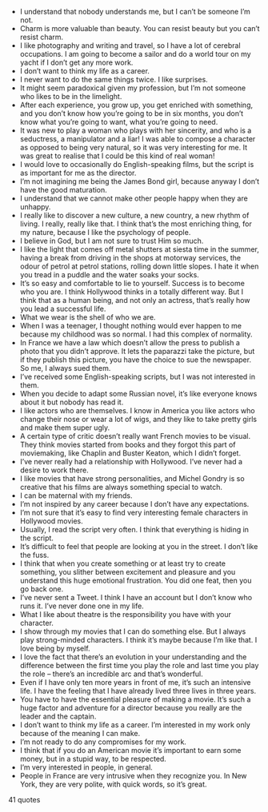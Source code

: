  - I understand that nobody understands me, but I can’t be someone I’m not.
 - Charm is more valuable than beauty. You can resist beauty but you can’t resist charm.
 - I like photography and writing and travel, so I have a lot of cerebral occupations. I am going to become a sailor and do a world tour on my yacht if I don’t get any more work.
 - I don’t want to think my life as a career.
 - I never want to do the same things twice. I like surprises.
 - It might seem paradoxical given my profession, but I’m not someone who likes to be in the limelight.
 - After each experience, you grow up, you get enriched with something, and you don’t know how you’re going to be in six months, you don’t know what you’re going to want, what you’re going to need.
 - It was new to play a woman who plays with her sincerity, and who is a seductress, a manipulator and a liar! I was able to compose a character as opposed to being very natural, so it was very interesting for me. It was great to realise that I could be this kind of real woman!
 - I would love to occasionally do English-speaking films, but the script is as important for me as the director.
 - I’m not imagining me being the James Bond girl, because anyway I don’t have the good maturation.
 - I understand that we cannot make other people happy when they are unhappy.
 - I really like to discover a new culture, a new country, a new rhythm of living. I really, really like that. I think that’s the most enriching thing, for my nature, because I like the psychology of people.
 - I believe in God, but I am not sure to trust Him so much.
 - I like the light that comes off metal shutters at siesta time in the summer, having a break from driving in the shops at motorway services, the odour of petrol at petrol stations, rolling down little slopes. I hate it when you tread in a puddle and the water soaks your socks.
 - It’s so easy and comfortable to lie to yourself. Success is to become who you are. I think Hollywood thinks in a totally different way. But I think that as a human being, and not only an actress, that’s really how you lead a successful life.
 - What we wear is the shell of who we are.
 - When I was a teenager, I thought nothing would ever happen to me because my childhood was so normal. I had this complex of normality.
 - In France we have a law which doesn’t allow the press to publish a photo that you didn’t approve. It lets the paparazzi take the picture, but if they publish this picture, you have the choice to sue the newspaper. So me, I always sued them.
 - I’ve received some English-speaking scripts, but I was not interested in them.
 - When you decide to adapt some Russian novel, it’s like everyone knows about it but nobody has read it.
 - I like actors who are themselves. I know in America you like actors who change their nose or wear a lot of wigs, and they like to take pretty girls and make them super ugly.
 - A certain type of critic doesn’t really want French movies to be visual. They think movies started from books and they forgot this part of moviemaking, like Chaplin and Buster Keaton, which I didn’t forget.
 - I’ve never really had a relationship with Hollywood. I’ve never had a desire to work there.
 - I like movies that have strong personalities, and Michel Gondry is so creative that his films are always something special to watch.
 - I can be maternal with my friends.
 - I’m not inspired by any career because I don’t have any expectations.
 - I’m not sure that it’s easy to find very interesting female characters in Hollywood movies.
 - Usually, I read the script very often. I think that everything is hiding in the script.
 - It’s difficult to feel that people are looking at you in the street. I don’t like the fuss.
 - I think that when you create something or at least try to create something, you slither between excitement and pleasure and you understand this huge emotional frustration. You did one feat, then you go back one.
 - I’ve never sent a Tweet. I think I have an account but I don’t know who runs it. I’ve never done one in my life.
 - What I like about theatre is the responsibility you have with your character.
 - I show through my movies that I can do something else. But I always play strong-minded characters. I think it’s maybe because I’m like that. I love being by myself.
 - I love the fact that there’s an evolution in your understanding and the difference between the first time you play the role and last time you play the role – there’s an incredible arc and that’s wonderful.
 - Even if I have only ten more years in front of me, it’s such an intensive life. I have the feeling that I have already lived three lives in three years.
 - You have to have the essential pleasure of making a movie. It’s such a huge factor and adventure for a director because you really are the leader and the captain.
 - I don’t want to think my life as a career. I’m interested in my work only because of the meaning I can make.
 - I’m not ready to do any compromises for my work.
 - I think that if you do an American movie it’s important to earn some money, but in a stupid way, to be respected.
 - I’m very interested in people, in general.
 - People in France are very intrusive when they recognize you. In New York, they are very polite, with quick words, so it’s great.

41 quotes